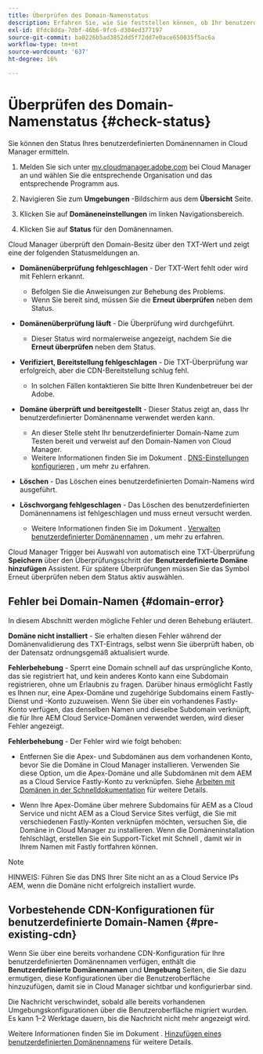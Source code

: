```yaml
---
title: Überprüfen des Domain-Namenstatus
description: Erfahren Sie, wie Sie feststellen können, ob Ihr benutzerdefinierter Domänenname von Cloud Manager erfolgreich verifiziert wurde.
exl-id: 8fdc8dda-7dbf-46b6-9fc6-d304ed377197
source-git-commit: ba0226b5ad3852dd5f72dd7e0ace650035f5ac6a
workflow-type: tm+mt
source-wordcount: '637'
ht-degree: 16%

---
```



# Überprüfen des Domain-Namenstatus {#check-status}

Sie können den Status Ihres benutzerdefinierten Domänennamen in Cloud Manager ermitteln.

1. Melden Sie sich unter [my.cloudmanager.adobe.com](https://my.cloudmanager.adobe.com/) bei Cloud Manager an und wählen Sie die entsprechende Organisation und das entsprechende Programm aus.

1. Navigieren Sie zum **Umgebungen** -Bildschirm aus dem **Übersicht** Seite.

1. Klicken Sie auf **Domäneneinstellungen** im linken Navigationsbereich.

1. Klicken Sie auf **Status** für den Domänennamen.

Cloud Manager überprüft den Domain-Besitz über den TXT-Wert und zeigt eine der folgenden Statusmeldungen an.

* **Domänenüberprüfung fehlgeschlagen** - Der TXT-Wert fehlt oder wird mit Fehlern erkannt.

   * Befolgen Sie die Anweisungen zur Behebung des Problems.
   * Wenn Sie bereit sind, müssen Sie die **Erneut überprüfen** neben dem Status.

* **Domänenüberprüfung läuft** - Die Überprüfung wird durchgeführt.

   * Dieser Status wird normalerweise angezeigt, nachdem Sie die **Erneut überprüfen** neben dem Status.

* **Verifiziert, Bereitstellung fehlgeschlagen** - Die TXT-Überprüfung war erfolgreich, aber die CDN-Bereitstellung schlug fehl.

   * In solchen Fällen kontaktieren Sie bitte Ihren Kundenbetreuer bei der Adobe.

* **Domäne überprüft und bereitgestellt** - Dieser Status zeigt an, dass Ihr benutzerdefinierter Domänenname verwendet werden kann.

   * An dieser Stelle steht Ihr benutzerdefinierter Domain-Name zum Testen bereit und verweist auf den Domain-Namen von Cloud Manager.
   * Weitere Informationen finden Sie im Dokument . [DNS-Einstellungen konfigurieren](/help/implementing/cloud-manager/custom-domain-names/configure-dns-settings.md) , um mehr zu erfahren.

* **Löschen** - Das Löschen eines benutzerdefinierten Domain-Namens wird ausgeführt.

* **Löschvorgang fehlgeschlagen** - Das Löschen des benutzerdefinierten Domänennamens ist fehlgeschlagen und muss erneut versucht werden.

   * Weitere Informationen finden Sie im Dokument . [Verwalten benutzerdefinierter Domänennamen](/help/implementing/cloud-manager/custom-domain-names/managing-custom-domain-names.md) , um mehr zu erfahren.

Cloud Manager Trigger bei Auswahl von automatisch eine TXT-Überprüfung **Speichern** über den Überprüfungsschritt der **Benutzerdefinierte Domäne hinzufügen** Assistent. Für spätere Überprüfungen müssen Sie das Symbol Erneut überprüfen neben dem Status aktiv auswählen.

## Fehler bei Domain-Namen {#domain-error}

In diesem Abschnitt werden mögliche Fehler und deren Behebung erläutert.

**Domäne nicht installiert** - Sie erhalten diesen Fehler während der Domänenvalidierung des TXT-Eintrags, selbst wenn Sie überprüft haben, ob der Datensatz ordnungsgemäß aktualisiert wurde.

**Fehlerbehebung** - Sperrt eine Domain schnell auf das ursprüngliche Konto, das sie registriert hat, und kein anderes Konto kann eine Subdomain registrieren, ohne um Erlaubnis zu fragen. Darüber hinaus ermöglicht Fastly es Ihnen nur, eine Apex-Domäne und zugehörige Subdomains einem Fastly-Dienst und -Konto zuzuweisen. Wenn Sie über ein vorhandenes Fastly-Konto verfügen, das denselben Namen und dieselbe Subdomain verknüpft, die für Ihre AEM Cloud Service-Domänen verwendet werden, wird dieser Fehler angezeigt.

**Fehlerbehebung** - Der Fehler wird wie folgt behoben:

* Entfernen Sie die Apex- und Subdomänen aus dem vorhandenen Konto, bevor Sie die Domäne in Cloud Manager installieren. Verwenden Sie diese Option, um die Apex-Domäne und alle Subdomänen mit dem AEM as a Cloud Service Fastly-Konto zu verknüpfen. Siehe [Arbeiten mit Domänen in der Schnelldokumentation](https://docs.fastly.com/en/guides/working-with-domains) für weitere Details.

* Wenn Ihre Apex-Domäne über mehrere Subdomains für AEM as a Cloud Service und nicht AEM as a Cloud Service Sites verfügt, die Sie mit verschiedenen Fastly-Konten verknüpfen möchten, versuchen Sie, die Domäne in Cloud Manager zu installieren. Wenn die Domäneninstallation fehlschlägt, erstellen Sie ein Support-Ticket mit Schnell , damit wir in Ihrem Namen mit Fastly fortfahren können.

>[!NOTE]
>
>HINWEIS: Führen Sie das DNS Ihrer Site nicht an as a Cloud Service IPs AEM, wenn die Domäne nicht erfolgreich installiert wurde.

## Vorbestehende CDN-Konfigurationen für benutzerdefinierte Domain-Namen {#pre-existing-cdn}

Wenn Sie über eine bereits vorhandene CDN-Konfiguration für Ihre benutzerdefinierten Domänennamen verfügen, enthält die **Benutzerdefinierte Domänennamen** und **Umgebung** Seiten, die Sie dazu ermutigen, diese Konfigurationen über die Benutzeroberfläche hinzuzufügen, damit sie in Cloud Manager sichtbar und konfigurierbar sind.

Die Nachricht verschwindet, sobald alle bereits vorhandenen Umgebungskonfigurationen über die Benutzeroberfläche migriert wurden. Es kann 1–2 Werktage dauern, bis die Nachricht nicht mehr angezeigt wird.

Weitere Informationen finden Sie im Dokument . [Hinzufügen eines benutzerdefinierten Domänennamens](/help/implementing/cloud-manager/custom-domain-names/add-custom-domain-name.md) für weitere Details.
